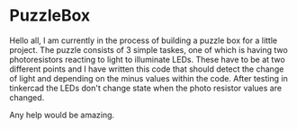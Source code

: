 # PuzzleBox
Hello all, I am currently in the process of building a puzzle box for a little project. The puzzle consists of 3 simple taskes, one of which is having two photoresistors reacting to light to illuminate LEDs. These have to be at two different points and I have written this code that should detect the change of light and depending on the minus values within the code. After testing in tinkercad the LEDs don't change state when the photo resistor values are changed. 

Any help would be amazing.
